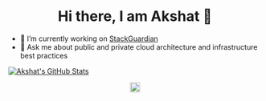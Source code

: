 <h1 align="center">Hi there, I am Akshat 👋</h1>

-  🔭   I’m currently working on <a href="https://www.StackGuardian.io" target="_blank">StackGuardian</a>
-  💬   Ask me about public and private cloud architecture and infrastructure best practices

[![Akshat's GitHub Stats](https://github-readme-stats.vercel.app/api?username=akshat0694&show=reviews,discussions_started,discussions_answered,prs_merged,prs_merged_percentage)](https://github.com/akshat0694)

<p align="center"> <a href="https://linkedin.com/in/tandonakshat7" target="blank"><img align="center" src="https://cdn.iconscout.com/icon/free/png-64/linkedin-189-721962.png" alt="linkedin logo" height="20" width="20" /> </a> </p>
